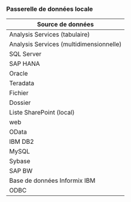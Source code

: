 ### <a name="on-premises-data-gateway"></a>Passerelle de données locale

| **Source de données** |
| --- |
| Analysis Services (tabulaire) |
| Analysis Services (multidimensionnelle) |
| SQL Server |
| SAP HANA |
| Oracle |
| Teradata |
| Fichier |
| Dossier |
| Liste SharePoint (local) |
| web |
| OData |
| IBM DB2 |
| MySQL |
| Sybase |
| SAP BW |
| Base de données Informix IBM |
| ODBC |

